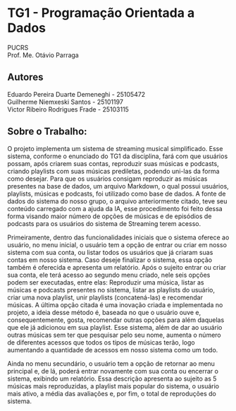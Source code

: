 # TG1 - Programação Orientada a Dados
PUCRS<br>
Prof. Me. Otávio Parraga
## Autores
Eduardo Pereira Duarte Demeneghi - 25105472<br>
Guilherme Niemxeski Santos - 25101197<br>
Victor Ribeiro Rodrigues Frade - 25103115<br>

## Sobre o Trabalho:

</p> O projeto implementa um sistema de streaming musical simplificado. Esse sistema, conforme o enunciado do TG1 da disciplina, fará com que usuários possam, após criarem suas contas, reproduzir suas músicas e podcasts, criando playlists com suas músicas prediletas, podendo uni-las da forma como desejar. Para que os usuários consigam reproduzir as músicas presentes na base de dados, um arquivo Markdown, o qual possui usuários, playlists, músicas e podcasts, foi utilizado como base de dados. A fonte de dados do sistema do nosso grupo, o arquivo anteriormente citado, teve seu conteúdo carregado com a ajuda da IA, esse procedimento foi feito dessa forma visando maior número de opções de músicas e de episódios de podcasts para os usuários do sistema de Streaming terem acesso.</p>

</p> Primeiramente, dentro das funcionalidades iniciais que o sistema oferece ao usuário, no menu inicial, o usuário tem a opção de entrar ou criar em nosso sistema com sua conta, ou listar todos os usuários que já criaram suas contas em nosso sistema. Caso deseje finalizar o sistema, essa opção também é oferecida e apresenta um relatório. Após o sujeito entrar ou criar sua conta, ele terá acesso ao segundo menu criado, nele seis opções podem ser executadas, entre elas: Reproduzir uma música, listar as músicas e podcasts presentes no sistema, listar as playlists do usuário, criar uma nova playlist, unir playlists (concatená-las) e recomendar músicas. A última opção citada é uma inovação criada e implementada no projeto, a ideia desse método é, baseada no que o usuário ouve e, consequentemente, gosta, recomendar outras opções para além daquelas que ele já adicionou em sua playlist. Esse sistema, além de dar ao usuário outras músicas sem ter que pesquisar pelo seu nome, aumenta o número de diferentes acessos que todos os tipos de músicas terão, logo aumentando a quantidade de acessos em nosso sistema como um todo.</p>

</p> Ainda no menu secundário, o usuário tem a opção de retornar ao menu principal e, de lá, poderá entrar novamente com sua conta ou encerrar o sistema, exibindo um relatório. Essa descrição apresenta ao sujeito as 5 músicas mais reproduzidas, a playlist mais popular do sistema, o usuário mais ativo, a média das avaliações e, por fim, o total de reproduções do sistema.
